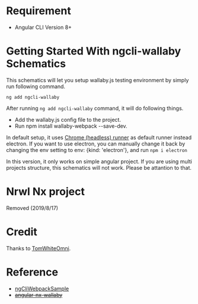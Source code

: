 # Requirement

- Angular CLI Version 8+

# Getting Started With ngcli-wallaby Schematics

This schematics will let you setup wallaby.js testing environment by simply run following command.

```
ng add ngcli-wallaby
```

After running `ng add ngcli-wallaby` command, it will do following things.

- Add the wallaby.js config file to the project.
- Run npm install wallaby-webpack --save-dev.

In default setup, it uses [Chrome (headless) runner](https://wallabyjs.com/docs/integration/chrome.html) as default runner instead electron. If you want to use electron, you can manually change it back by changing the env setting to env: {kind: 'electron'}, and run `npm i electron`

In this version, it only works on simple angular project. If you are using multi projects structure, this schematics will not work. Please be attantion to that.

# Nrwl Nx project

Removed (2019/8/17)

# Credit

Thanks to [TomWhiteOmni](https://github.com/TomWhiteOmni).

# Reference

- [ngCliWebpackSample](https://github.com/wallabyjs/ngCliWebpackSample)
- ~~[angular-nx-wallaby](https://github.com/TomWhiteOmni/angular-nx-wallaby)~~
